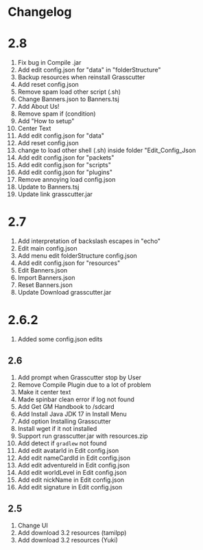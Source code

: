 # Changelog

# 2.8

1. Fix bug in Compile .jar
2. Add edit config.json for "data" in "folderStructure"
3. Backup resources when reinstall Grasscutter
4. Add reset config.json
5. Remove spam load other script (.sh)
6. Change Banners.json to Banners.tsj
7. Add About Us!
8. Remove spam if (condition)
9. Add "How to setup"
10. Center Text
11. Add edit config.json for "data"
12. Add reset config.json
13. change to load other shell (.sh) inside folder "Edit_Config_Json
14. Add edit config.json for "packets"
15. Add edit config.json for "scripts"
16. Add edit config.json for "plugins"
17. Remove annoying load config.json
18. Update to Banners.tsj
19. Update link grasscutter.jar

# 2.7

1. Add interpretation of backslash escapes in "echo"
2. Edit main config.json
3. Add menu edit folderStructure config.json
4. Add edit config.json for "resources"
5. Edit Banners.json
6. Import Banners.json
7. Reset Banners.json
8. Update Download grasscutter.jar

# 2.6.2

1. Added some config.json edits

## 2.6

1. Add prompt when Grasscutter stop by User
2. Remove Compile Plugin due to a lot of problem
3. Make it center text
4. Made spinbar clean error if log not found
5. Add Get GM Handbook to /sdcard
6. Add Install Java JDK 17 in Install Menu
7. Add option Installing Grasscutter
8. Install wget if it not installed
9. Support run grasscutter.jar with resources.zip
10. Add detect if `gradlew` not found
11. Add edit avatarId in Edit config.json
12. Add edit nameCardId in Edit config.json
13. Add edit adventureId in Edit config.json
14. Add edit worldLevel in Edit config.json
15. Add edit nickName in Edit config.json
16. Add edit signature in Edit config.json

## 2.5

1. Change UI
2. Add download 3.2 resources (tamilpp)
3. Add download 3.2 resources (Yuki)
